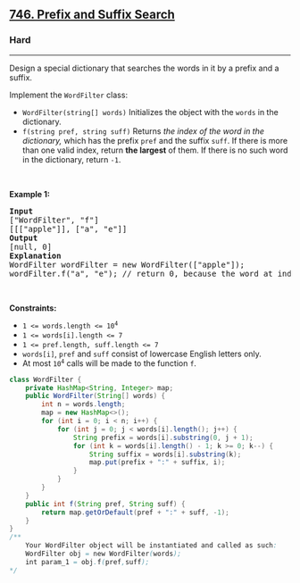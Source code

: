 <h2><a href="https://leetcode.com/problems/prefix-and-suffix-search">746. Prefix and Suffix Search</a></h2><h3>Hard</h3><hr><p>Design a special dictionary that searches the words in it by a prefix and a suffix.</p>

<p>Implement the <code>WordFilter</code> class:</p>

<ul>
	<li><code>WordFilter(string[] words)</code> Initializes the object with the <code>words</code> in the dictionary.</li>
	<li><code>f(string pref, string suff)</code> Returns <em>the index of the word in the dictionary,</em> which has the prefix <code>pref</code> and the suffix <code>suff</code>. If there is more than one valid index, return <strong>the largest</strong> of them. If there is no such word in the dictionary, return <code>-1</code>.</li>
</ul>

<p>&nbsp;</p>
<p><strong class="example">Example 1:</strong></p>

<pre>
<strong>Input</strong>
[&quot;WordFilter&quot;, &quot;f&quot;]
[[[&quot;apple&quot;]], [&quot;a&quot;, &quot;e&quot;]]
<strong>Output</strong>
[null, 0]
<strong>Explanation</strong>
WordFilter wordFilter = new WordFilter([&quot;apple&quot;]);
wordFilter.f(&quot;a&quot;, &quot;e&quot;); // return 0, because the word at index 0 has prefix = &quot;a&quot; and suffix = &quot;e&quot;.
</pre>

<p>&nbsp;</p>
<p><strong>Constraints:</strong></p>

<ul>
	<li><code>1 &lt;= words.length &lt;= 10<sup>4</sup></code></li>
	<li><code>1 &lt;= words[i].length &lt;= 7</code></li>
	<li><code>1 &lt;= pref.length, suff.length &lt;= 7</code></li>
	<li><code>words[i]</code>, <code>pref</code> and <code>suff</code> consist of lowercase English letters only.</li>
	<li>At most <code>10<sup>4</sup></code> calls will be made to the function <code>f</code>.</li>
</ul>

```java
class WordFilter {
    private HashMap<String, Integer> map;
    public WordFilter(String[] words) {
        int n = words.length;
        map = new HashMap<>();
        for (int i = 0; i < n; i++) {
            for (int j = 0; j < words[i].length(); j++) {
                String prefix = words[i].substring(0, j + 1);
                for (int k = words[i].length() - 1; k >= 0; k--) {
                    String suffix = words[i].substring(k);
                    map.put(prefix + ":" + suffix, i);
                }
            }
        }
    }
    public int f(String pref, String suff) {
        return map.getOrDefault(pref + ":" + suff, -1);
    }
}
/**
    Your WordFilter object will be instantiated and called as such:
    WordFilter obj = new WordFilter(words);
    int param_1 = obj.f(pref,suff);
*/
```
